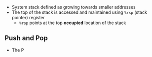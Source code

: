 - System stack defined as growing towards smaller addresses
- The top of the stack is accessed and maintained using `%rsp` (stack pointer) register
	- `%rsp` points at the top **occupied** location of the stack
## Push and Pop
- The P